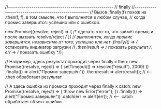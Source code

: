 //------------------------------------------------------ // finally
//------------------------------------------------------ // Вызов .finally(f) похож на .then(f, f), в том смысле, что f
выполнится в любом случае, // когда промис завершится: успешно или с ошибкой.

new Promise((resolve, reject) => { /* сделать что-то, что займёт время, и после вызвать resolve/reject */ })
// выполнится, когда промис завершится, независимо от того, успешно или нет .finally(() => /* остановить индикатор
загрузки */)
.then(result => /* показать результат */, err => /* показать ошибку */);

// Например, здесь результат проходит через finally к then:
new Promise((resolve, reject) => { setTimeout(() => resolve("result"), 2000)
})
.finally(() => alert("Промис завершён"))
.then(result => alert(result)); // <-- .then обработает результат

// А здесь ошибка из промиса проходит через finally к catch:
new Promise((resolve, reject) => { throw new Error("error"); })
.finally(() => alert("Промис завершён"))
.catch(err => alert(err)); // <-- .catch обработает объект ошибки

